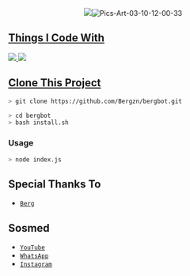 <p align="center">
<img src=<a href="https://ibb.co/QPd8fvP"><img src="https://i.ibb.co/Cb2JzKb/Pics-Art-03-10-12-00-33.jpg" alt="Pics-Art-03-10-12-00-33" border="0"></a>
</p>
<p align="center">
<a href="https://github.com/Bergzn/bergbot.git">
</p>

  
## Things I Code With
<p>
    <img
        src="https://img.shields.io/badge/node.js%20-%2343853D.svg?&style=for-the-badge&logo=node.js&logoColor=white" />
    <img
        src="https://img.shields.io/badge/javascript%20-%23323330.svg?&style=for-the-badge&logo=javascript&logoColor=%23F7DF1E" />


## Clone This Project

```bash
> git clone https://github.com/Bergzn/bergbot.git
```

```bash
> cd bergbot
> bash install.sh
```

### Usage
```bash
> node index.js
```


## Special Thanks To
* [`Berg`](https://github.com/Bergzn/bergbot.git)


## Sosmed
* [`YouTube`]()
* [`WhatsApp`]()
* [`Instagram`](https://instagram.com/nzvall)
